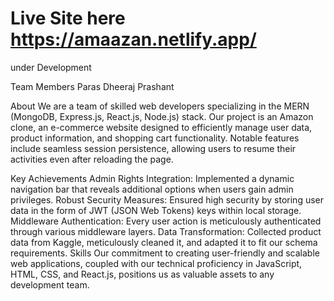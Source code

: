 # Live Site here https://amaazan.netlify.app/
under Development

Team Members
Paras
Dheeraj
Prashant

About
We are a team of skilled web developers specializing in the MERN (MongoDB, Express.js, React.js, Node.js) stack. Our project is an Amazon clone, an e-commerce website designed to efficiently manage user data, product information, and shopping cart functionality. Notable features include seamless session persistence, allowing users to resume their activities even after reloading the page.

Key Achievements
Admin Rights Integration: Implemented a dynamic navigation bar that reveals additional options when users gain admin privileges.
Robust Security Measures: Ensured high security by storing user data in the form of JWT (JSON Web Tokens) keys within local storage.
Middleware Authentication: Every user action is meticulously authenticated through various middleware layers.
Data Transformation: Collected product data from Kaggle, meticulously cleaned it, and adapted it to fit our schema requirements.
Skills
Our commitment to creating user-friendly and scalable web applications, coupled with our technical proficiency in JavaScript, HTML, CSS, and React.js, positions us as valuable assets to any development team.
